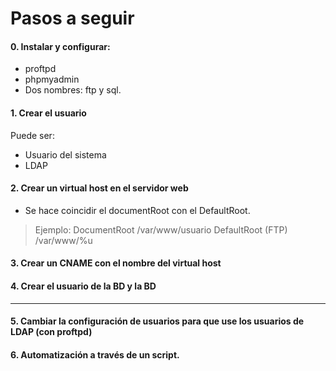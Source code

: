 # Pasos a seguir
#### 0. Instalar y configurar:
- proftpd
- phpmyadmin
- Dos nombres: ftp y sql.
#### 1. Crear el usuario 
Puede ser:
- Usuario del sistema
- LDAP
#### 2. Crear un virtual host en el servidor web 
- Se hace coincidir el documentRoot con el DefaultRoot.
> Ejemplo:
DocumentRoot /var/www/usuario
DefaultRoot (FTP) /var/www/%u
#### 3. Crear un CNAME con el nombre del virtual host
#### 4. Crear el usuario de la BD y la BD
----------------------------------------------------------
#### 5. Cambiar la configuración de usuarios para que use los usuarios de LDAP (con proftpd)
#### 6. Automatización a través de un script.